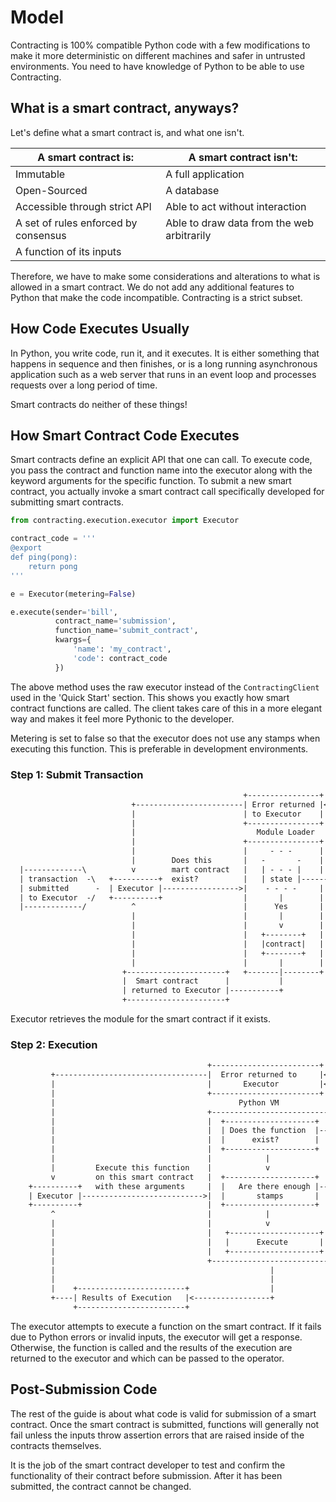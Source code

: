 
# Model
Contracting is 100% compatible Python code with a few modifications to make it more deterministic on different machines and safer in untrusted environments. You need to have knowledge of Python to be able to use Contracting.


## What is a smart contract, anyways?

Let's define what a smart contract is, and what one isn't.

| A smart contract is:                                | A smart contract isn't:              |
|-----------------------------------------------------|--------------------------------------|
| Immutable                                           | A full application                   |
| Open-Sourced                                        | A database                           |
| Accessible through strict API                       | Able to act without interaction      |
| A set of rules enforced by consensus                | Able to draw data from the web arbitrarily |
| A function of its inputs                            |                                      |


Therefore, we have to make some considerations and alterations to what is allowed in a smart contract. We do not add any additional features to Python that make the code incompatible. Contracting is a strict subset.

## How Code Executes Usually
In Python, you write code, run it, and it executes. It is either something that happens in sequence and then finishes, or is a long running asynchronous application such as a web server that runs in an event loop and processes requests over a long period of time.

Smart contracts do neither of these things!

## How Smart Contract Code Executes
Smart contracts define an explicit API that one can call. To execute code, you pass the contract and function name into the executor along with the keyword arguments for the specific function. To submit a new smart contract, you actually invoke a smart contract call specifically developed for submitting smart contracts.

```python
from contracting.execution.executor import Executor

contract_code = '''
@export
def ping(pong):
    return pong
'''

e = Executor(metering=False)

e.execute(sender='bill',
		  contract_name='submission',
		  function_name='submit_contract',
		  kwargs={
			  'name': 'my_contract',
			  'code': contract_code
		  })
```

The above method uses the raw executor instead of the `ContractingClient` used in the 'Quick Start' section. This shows you exactly how smart contract functions are called. The client takes care of this in a more elegant way and makes it feel more Pythonic to the developer.

Metering is set to false so that the executor does not use any stamps when executing this function. This is preferable in development environments.

### Step 1: Submit Transaction

```txt
                                                    +----------------+
                           +------------------------| Error returned |<-----+
                           |                        | to Executor    |      |
                           |                        +----------------+      |
                           |                           Module Loader        |
                           |                        +----------------+      |
                           |                        |     - - -      |      |
                           |        Does this       |   -       -    |      |
  |-------------\          v        mart contract   |   | - - - |    |      |
  | transaction  -\   +----------+  exist?          |   | state |-------No--+
  | submitted      -  | Executor |----------------->|    - - - -     |
  | to Executor  -/   +----------+                  |       |        |
  |-------------/          ^                        |      Yes       |
                           |                        |       |        |
                           |                        |       v        |
                           |                        |   +--------+   |
                           |                        |   |contract|   |
                           |                        |   +--------+   |
                           |                        |       |        |
                         +----------------------+   +-------|--------+
                         |  Smart contract      |           |  
                         | returned to Executor |-----------+              
                         +----------------------+
```
Executor retrieves the module for the smart contract if it exists.

### Step 2: Execution
```txt
                                            +------------------------+
         +----------------------------------|  Error returned to     |<--------+ 
         |                                  |       Executor         |<-----+  |
         |                                  +------------------------+      |  |
         |                                         Python VM                |  |
         |                                  +--------------------------+    |  |
         |                                  |  +--------------------+  |    |  | 
         |                                  |  | Does the function  |----No-+  |
         |                                  |  |      exist?        |  |       |
         |                                  |  +--------------------+  |       |
         |                                  |            |             |       |
         |         Execute this function    |            v             |       |
         v         on this smart contract   |  +--------------------+  |       |
    +----------+   with these arguments     |  |   Are there enough |----No----+
    | Executor |--------------------------->|  |       stamps       |  |
    +----------+                            |  +--------------------+  |
         ^                                  |            |             |
         |                                  |            v             |
         |                                  |   +--------------------+ |                    
         |                                  |   |      Execute       | |                     
         |                                  |   +--------------------+ |
         |                                  +--------------------------+
         |                                                |
         |                                                |
         |    +------------------------+                  |
         +----| Results of Execution   |<-----------------+
              +------------------------+
```

The executor attempts to execute a function on the smart contract. If it fails due to Python errors or invalid inputs, the executor will get a response. Otherwise, the function is called and the results of the execution are returned to the executor and which can be passed to the operator.

## Post-Submission Code

The rest of the guide is about what code is valid for submission of a smart contract. Once the smart contract is submitted, functions will generally not fail unless the inputs throw assertion errors that are raised inside of the contracts themselves.

It is the job of the smart contract developer to test and confirm the functionality of their contract before submission. After it has been submitted, the contract cannot be changed.
